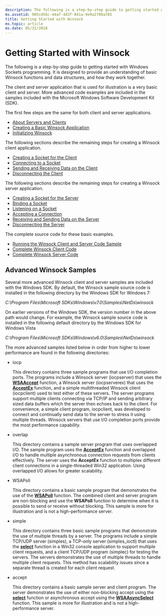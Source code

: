 ```yaml
---
description: The following is a step-by-step guide to getting started with Windows Sockets programming.
ms.assetid: 905cd5bc-44af-4d3f-841a-9e9a2700a785
title: Getting Started with Winsock
ms.topic: article
ms.date: 05/31/2018
---
```


# Getting Started with Winsock

The following is a step-by-step guide to getting started with Windows Sockets programming. It is designed to provide an understanding of basic Winsock functions and data structures, and how they work together.

The client and server application that is used for illustration is a very basic client and server. More advanced code examples are included in the samples included with the Microsoft Windows Software Development Kit (SDK).

The first few steps are the same for both client and server applications.

-   [About Servers and Clients](about-clients-and-servers.md)
-   [Creating a Basic Winsock Application](creating-a-basic-winsock-application.md)
-   [Initializing Winsock](initializing-winsock.md)

The following sections describe the remaining steps for creating a Winsock client application.

-   [Creating a Socket for the Client](creating-a-socket-for-the-client.md)
-   [Connecting to a Socket](connecting-to-a-socket.md)
-   [Sending and Receiving Data on the Client](sending-and-receiving-data-on-the-client.md)
-   [Disconnecting the Client](disconnecting-the-client.md)

The following sections describe the remaining steps for creating a Winsock server application.

-   [Creating a Socket for the Server](creating-a-socket-for-the-server.md)
-   [Binding a Socket](binding-a-socket.md)
-   [Listening on a Socket](listening-on-a-socket.md)
-   [Accepting a Connection](accepting-a-connection.md)
-   [Receiving and Sending Data on the Server](receiving-and-sending-data-on-the-server.md)
-   [Disconnecting the Server](disconnecting-the-server.md)

The complete source code for these basic examples.

-   [Running the Winsock Client and Server Code Sample](finished-server-and-client-code.md)
-   [Complete Winsock Client Code](complete-client-code.md)
-   [Complete Winsock Server Code](complete-server-code.md)

## Advanced Winsock Samples

Several more advanced Winsock client and server samples are included with the Windows SDK. By default, the Winsock sample source code is installed in the following directory by the Windows SDK for Windows 7:

*C:\\Program Files\\Microsoft SDKs\\Windows\\v7.0\\Samples\\NetDs\\winsock*

On earlier versions of the Windows SDK, the version number in the above path would change. For example, the Winsock sample source code is installed in the following default directory by the Windows SDK for Windows Vista

*C:\\Program Files\\Microsoft SDKs\\Windows\\v6.0\\Samples\\NetDs\\winsock*

The more advanced samples listed below in order from higher to lower performance are found in the following directories:

-   iocp

    This directory contains three sample programs that use I/O completion ports. The programs include a Winsock server (iocpserver) that uses the [**WSAAccept**](/windows/desktop/api/Winsock2/nf-winsock2-wsaaccept) function, a Winsock server (iocpserverex) that uses the [**AcceptEx**](/windows/win32/api/mswsock/nf-mswsock-acceptex) function, and a simple multithreaded Winsock client (iocpclient) used to test either of these servers. The server programs support multiple clients connecting via TCP/IP and sending arbitrary sized data buffers which the server then echoes back to the client. For convenience, a simple client program, iocpclient, was developed to connect and continually send data to the server to stress it using multiple threads. Winsock servers that use I/O completion ports provide the most performance capability.

-   overlap

    This directory contains a sample server program that uses overlapped I/O. The sample program uses the [**AcceptEx**](/windows/win32/api/mswsock/nf-mswsock-acceptex) function and overlapped I/O to handle multiple asynchronous connection requests from clients effectively. The server uses the **AcceptEx** function to multiplex different client connections in a single-threaded Win32 application. Using overlapped I/O allows for greater scalability.

-   WSAPoll

    This directory contains a basic sample program that demonstrates the use of the [**WSAPoll**](/windows/win32/api/winsock2/nf-winsock2-wsapoll) function. The combined client and server program are non-blocking and use the **WSAPoll** function to determine when it is possible to send or receive without blocking. This sample is more for illustration and is not a high-performance server.

-   simple

    This directory contains three basic sample programs that demonstrate the use of multiple threads by a server. The programs include a simple TCP/UDP server (simples), a TCP-only server (simples\_ioctl) that uses the [**select**](/windows/desktop/api/Winsock2/nf-winsock2-select) function in a Win32 console application to support multiple client requests, and a client TCP/UDP program (simplec) for testing the servers. The servers demonstrates the use of multiple threads to handle multiple client requests. This method has scalability issues since a separate thread is created for each client request.

-   accept

    This directory contains a basic sample server and client program. The server demonstrates the use of either non-blocking accept using the [**select**](/windows/desktop/api/Winsock2/nf-winsock2-select) function or asynchronous accept using the [**WSAAsyncSelect**](/windows/desktop/api/winsock/nf-winsock-wsaasyncselect) function. This sample is more for illustration and is not a high-performance server.

 

 

